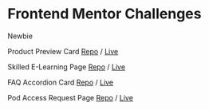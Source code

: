 # Frontend Mentor Challenges

Newbie

Product Preview Card [Repo](https://github.com/Kitketovsky/frontend-mentor-challenges/tree/main/1-1-product-preview-card) / [Live](https://product-preview-card-eight-dun.vercel.app/)

Skilled E-Learning Page [Repo](https://github.com/Kitketovsky/frontend-mentor-challenges/tree/main/2-1-skilled-elearning-page) / [Live](https://skilled-e-learning-page.vercel.app/)

FAQ Accordion Card [Repo](https://github.com/Kitketovsky/frontend-mentor-challenges/tree/main/3-1-faq-accordion) / [Live](https://faq-accordion-page-chi.vercel.app/)

Pod Access Request Page [Repo](https://github.com/Kitketovsky/frontend-mentor-challenges/tree/main/4-1-pod-landing) / [Live](https://cheery-longma-0c2e91.netlify.app/)
